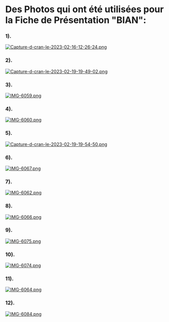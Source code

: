 # Des Photos qui ont été utilisées pour la Fiche de Présentation "BIAN":



### 1). 
 
 [![Capture-d-cran-le-2023-02-16-12-26-24.png](https://i.postimg.cc/rwtFBN6N/Capture-d-cran-le-2023-02-16-12-26-24.png)](https://postimg.cc/w1gpJJj1)
 
### 2).

[![Capture-d-cran-le-2023-02-19-19-49-02.png](https://i.postimg.cc/76sq4nvY/Capture-d-cran-le-2023-02-19-19-49-02.png)](https://postimg.cc/JDkfcJ49)

### 3).

[![IMG-6059.png](https://i.postimg.cc/JnCqNx86/IMG-6059.png)](https://postimg.cc/wtFLHh7L)

### 4).

[![IMG-6060.png](https://i.postimg.cc/j5cLsqCR/IMG-6060.png)](https://postimg.cc/tZ1Xkjhc)

### 5).

[![Capture-d-cran-le-2023-02-19-19-54-50.png](https://i.postimg.cc/DzNQvKBb/Capture-d-cran-le-2023-02-19-19-54-50.png)](https://postimg.cc/5HwQgDcx)

### 6). 

[![IMG-6067.png](https://i.postimg.cc/XNBRSHPz/IMG-6067.png)](https://postimg.cc/ThG7n9fV)

### 7). 

[![IMG-6062.png](https://i.postimg.cc/Gmt9b11C/IMG-6062.png)](https://postimg.cc/xXr9PhCx)

### 8). 

[![IMG-6066.png](https://i.postimg.cc/FK2xjZxY/IMG-6066.png)](https://postimg.cc/NykTtRSt)

### 9). 

[![IMG-6075.png](https://i.postimg.cc/1tRs9pLj/IMG-6075.png)](https://postimg.cc/cKzVh81R)

### 10). 

[![IMG-6074.png](https://i.postimg.cc/TYP8pdNp/IMG-6074.png)](https://postimg.cc/3WzfqTTT)

### 11). 

[![IMG-6064.png](https://i.postimg.cc/25Q90M9s/IMG-6064.png)](https://postimg.cc/bGvRJChg)

### 12). 

[![IMG-6084.png](https://i.postimg.cc/SN78LXD4/IMG-6084.png)](https://postimg.cc/Yh0hMC5D)
